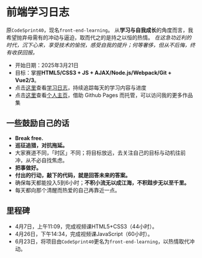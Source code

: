 # 前端学习日志
原`CodeSprint40`，现名`front-end-learning`。
从**学习与自我成长**的角度而言，我希望抛弃毋需有的冲动与逼迫，取而代之的是持之以恒的热情。
*在这急功近利的时代，沉下心来，享受技术的愉悦，感受自我的提升；何等奢侈，但从不后悔，终有收获回报。*

- 开始日期：2025年3月21日
- 目标：掌握**HTML5/CSS3 + JS + AJAX/Node.js/Webpack/Git + Vue2/3**。
- 点击[这里](StudyDiary.md)查看[学习日志](StudyDiary.md)，持续追踪每天的学习内容与进度
- 点击[这里](https://stellerainn.github.io/CodeSprint40/)查看[个人主页](https://stellerainn.github.io/CodeSprint40/)，借助 Github Pages 而托管，可以访问我的更多作品集

## 一些鼓励自己的话
- **Break free.**
- **巡征追猎，对抗拖延。**
- 大家赛道不同，「时区」不同；将目标放远，去关注自己的目标与动机往前冲，从不必自找焦虑。
- **把事做好。**
- **付出的行动，敲下的代码，就是回答未来的答案。**
- 确保每天都能投入5到6小时；**不积小流无以成江海，不积跬步无以至千里。**
- 每天都向那个清醒而热爱的自己再靠近一点。

## 里程碑
- 4月7日，上午11:09，完成视频课HTML5+CSS3（44小时）。
- 4月26日，下午14:34，完成视频课JavaScript（60小时）。
- 6月23日，将项目由`CodeSprint40`更名为`front-end-learning`，以热情取代冲动。
